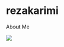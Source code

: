 # rezakarimi
About Me

<a href="https://github.com/mrrezakarimi99/rezakarimi">
  <img align="center" src="https://github-readme-stats.vercel.app/api/pin/?username=mrrezakarimi99&repo=rezakarimi" />
</a>

